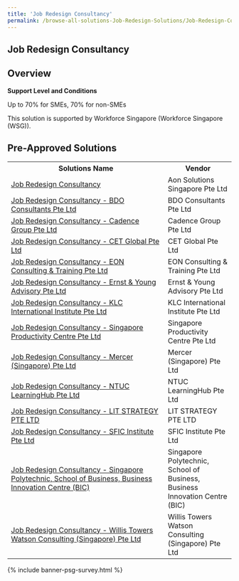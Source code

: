 ```yaml
---
title: 'Job Redesign Consultancy'
permalink: /browse-all-solutions-Job-Redesign-Solutions/Job-Redesign-Consultancy
---
```


## Job Redesign Consultancy
## Overview

**Support Level and Conditions**

Up to 70% for SMEs, 70% for non-SMEs

This solution is supported by Workforce Singapore (Workforce Singapore (WSG)).

## Pre-Approved Solutions

<table>
<tr>
<th style='width: auto;'><b>Solutions Name</b></th>
<th style='width: 30%;'><b>Vendor</b></th>
</tr>
<tr>
<td><a href='/productivity-solutions-grant/solutionrepo/198901141D-Job-Rdsgn-Consultncy' target='_blank'>Job Redesign Consultancy</a><br></td>
<td>Aon Solutions Singapore Pte Ltd</td>
</tr>
<tr>
<td><a href='/productivity-solutions-grant/solutionrepo/199806356D-Job-Rdsgn-Consultncy--BDO-Consultnts-Pt-Ltd' target='_blank'>Job Redesign Consultancy - BDO Consultants Pte Ltd</a><br></td>
<td>BDO Consultants Pte Ltd</td>
</tr>
<tr>
<td><a href='/productivity-solutions-grant/solutionrepo/201714117R-Job-Rdsgn-Consultncy--Cdnc-Group-Pt-Ltd' target='_blank'>Job Redesign Consultancy - Cadence Group Pte Ltd</a><br></td>
<td>Cadence Group Pte Ltd</td>
</tr>
<tr>
<td><a href='/productivity-solutions-grant/solutionrepo/201404397W-Job-Rdsgn-Consultncy--CET-Globl-Pt-Ltd' target='_blank'>Job Redesign Consultancy - CET Global Pte Ltd</a><br></td>
<td>CET Global Pte Ltd</td>
</tr>
<tr>
<td><a href='/productivity-solutions-grant/solutionrepo/201301501N-Job-Rdsgn-Consultncy--EON-Consultng-&-Trnng-Pt-Ltd' target='_blank'>Job Redesign Consultancy - EON Consulting & Training Pte Ltd</a><br></td>
<td>EON Consulting & Training Pte Ltd</td>
</tr>
<tr>
<td><a href='/productivity-solutions-grant/solutionrepo/198905395E-Job-Rdsgn-Consultncy--Ernst-&-Young-Advsory-Pt-Ltd' target='_blank'>Job Redesign Consultancy - Ernst & Young Advisory Pte Ltd</a><br></td>
<td>Ernst & Young Advisory Pte Ltd</td>
</tr>
<tr>
<td><a href='/productivity-solutions-grant/solutionrepo/201003423H-Job-Rdsgn-Consultncy--KLC-Intrntonl-Insttut-Pt-Ltd' target='_blank'>Job Redesign Consultancy - KLC International Institute Pte Ltd</a><br></td>
<td>KLC International Institute Pte Ltd</td>
</tr>
<tr>
<td><a href='/productivity-solutions-grant/solutionrepo/201323340N-Job-Rdsgn-Consultncy--sg-Productvty-Cntr-Pt-Ltd' target='_blank'>Job Redesign Consultancy - Singapore Productivity Centre Pte Ltd</a><br></td>
<td>Singapore Productivity Centre Pte Ltd</td>
</tr>
<tr>
<td><a href='/productivity-solutions-grant/solutionrepo/197802499E-Job-Rdsgn-Consultncy--Mrcr-sg-Pt-Ltd' target='_blank'>Job Redesign Consultancy - Mercer (Singapore) Pte Ltd</a><br></td>
<td>Mercer (Singapore) Pte Ltd</td>
</tr>
<tr>
<td><a href='/productivity-solutions-grant/solutionrepo/200409359E-Job-Rdsgn-Consultncy--NTUC-LrnngHub-Pt-Ltd' target='_blank'>Job Redesign Consultancy - NTUC LearningHub Pte Ltd</a><br></td>
<td>NTUC LearningHub Pte Ltd</td>
</tr>
<tr>
<td><a href='/productivity-solutions-grant/solutionrepo/201822025C-Job-Rdsgn-Consultncy--LIT-STRATEGY-PTE-LTD' target='_blank'>Job Redesign Consultancy - LIT STRATEGY PTE LTD</a><br></td>
<td>LIT STRATEGY PTE LTD</td>
</tr>
<tr>
<td><a href='/productivity-solutions-grant/solutionrepo/201022988M-Job-Rdsgn-Consultncy--SFIC-Insttut-Pt-Ltd' target='_blank'>Job Redesign Consultancy - SFIC Institute Pte Ltd</a><br></td>
<td>SFIC Institute Pte Ltd</td>
</tr>
<tr>
<td><a href='/productivity-solutions-grant/solutionrepo/T08GB0056A-Job-Rdsgn-Consultncy--sg-Polytchnc,-sch-of-Busnss,-Busnss-In' target='_blank'>Job Redesign Consultancy - Singapore Polytechnic, School of Business, Business Innovation Centre (BIC)</a><br></td>
<td>Singapore Polytechnic, School of Business, Business Innovation Centre (BIC)</td>
</tr>
<tr>
<td><a href='/productivity-solutions-grant/solutionrepo/198600361K-Job-Rdsgn-Consultncy--Wlls-Towrs-Wtson-Consultng-sg-Pt-Ltd' target='_blank'>Job Redesign Consultancy - Willis Towers Watson Consulting (Singapore) Pte Ltd</a><br></td>
<td>Willis Towers Watson Consulting (Singapore) Pte Ltd</td>
</tr>
</table>

{% include banner-psg-survey.html %}
